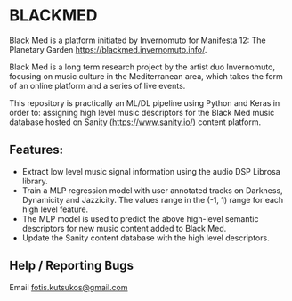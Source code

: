 # BLACKMED 

Black Med is a platform initiated by Invernomuto for Manifesta 12: The Planetary Garden https://blackmed.invernomuto.info/.

Black Med is a long term research project by the artist duo Invernomuto, focusing on music culture in the Mediterranean area, which takes the form of an online platform and a series of live events.

This repository is practically an ML/DL pipeline using Python and Keras in order to: assigning high level music descriptors for the Black Med music database hosted on Sanity (https://www.sanity.io/) content platform.

## Features:
 - Extract low level music signal information using the audio DSP Librosa library.
 - Train a MLP regression model with user annotated tracks on Darkness, Dynamicity and Jazzicity. The values range in the (-1, 1) range for each high level feature.
 - The MLP model is used to predict the above high-level semantic descriptors for new music content added to Black Med.
 - Update the Sanity content database with the high level descriptors.


## Help / Reporting Bugs
Email fotis.kutsukos@gmail.com
